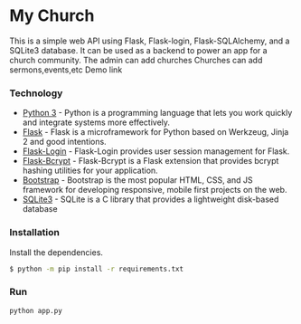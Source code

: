 # My Church
This is a simple web API using Flask, Flask-login, Flask-SQLAlchemy, and a SQLite3 database.
It can be used as a backend to power an app for a church community.
The admin can add churches
Churches can add sermons,events,etc
Demo link 

### Technology


* [Python 3](https://www.python.org/) - Python is a programming language that lets you work quickly and integrate systems more effectively.
* [Flask](http://flask.pocoo.org/) - Flask is a microframework for Python based on Werkzeug, Jinja 2 and good intentions.
* [Flask-Login](https://flask-login.readthedocs.io/en/latest/) - Flask-Login provides user session management for Flask.
* [Flask-Bcrypt](https://flask-bcrypt.readthedocs.io/en/latest/) - Flask-Bcrypt is a Flask extension that provides bcrypt hashing utilities for your application.
* [Bootstrap](http://getbootstrap.com/) - Bootstrap is the most popular HTML, CSS, and JS framework for developing responsive, mobile first projects on the web.
* [SQLite3](https://docs.python.org/2/library/sqlite3.html) - SQLite is a C library that provides a lightweight disk-based database

### Installation
Install the dependencies.
```sh
$ python -m pip install -r requirements.txt
```

### Run
```
python app.py
```
